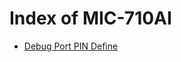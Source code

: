 
Index of MIC-710AI
===

- [Debug Port PIN Define](https://advantechralph.github.io/documents/mic710ai/debug-port-pin-define/)


